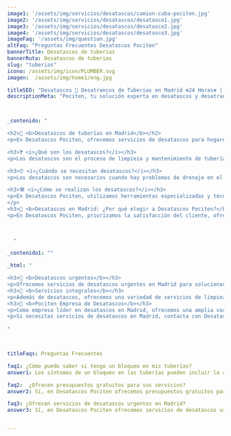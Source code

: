 ```yaml
---
image1: '/assets/img/servicios/desatascos/camion-cuba-pociten.jpg'
image2: '/assets/img/servicios/desatascos/desatasco1.jpg'
image3: '/assets/img/servicios/desatascos/desatasco2.jpg'
image4: '/assets/img/servicios/desatascos/desatasco3.jpg'
imageFaq: '/assets/img/question.jpg'
altFaq: "Preguntas Frecuentes Desatascos Pociten"
bannerTitle: Desatascos de tuberias
bannerRuta: Desatascos de tuberias
slug: "tuberias"
icono: /assets/img/icon/PLUMBER.svg
imagen:  /assets/img/home1/eng.jpg

titleSEO: "Desatascos 🚰 Desatrancos de Tuberías en Madrid ⊛24 Horas⊛ | Desatascos 💪👷‍♂️"
descriptionMeta: "Pociten, tu solución experta en desatascos y desatrancos de tuberías. Resolvemos problemas de forma rápida y eficiente 24 Horas. Llámanos al 647 37 67 82 📱."



_contenido: "

<h2>🚰 <b>Desatascos de tuberías en Madrid</b></h2>
<p>En Desatascos Pociten, ofrecemos servicios de desatascos para hogares y empresas en toda la región de Madrid. Con años de experiencia, nos hemos convertido en un referente en el campo de la limpieza de tuberías y alcantarillado.</p>

<h3>❓ <i>¿Qué son los desatascos?</i></h3>
<p>Los desatascos son el proceso de limpieza y mantenimiento de tuberías, sistemas de alcantarillado y otras instalaciones de fontanería que se han obstruido por acumulación de residuos o problemas estructurales.<br></p>

<h3>⏰ <i>¿Cuándo se necesitan desatascos?</i></h3>
<p>Los desatascos son necesarios cuando hay problemas de drenaje en el hogar o en la empresa. Síntomas como acumulación de agua, olores desagradables y desbordamiento del inodoro indican la necesidad de un desatasco.<br></p>

<h3>🛠️ <i>¿Cómo se realizan los desatascos?</i></h3>
<p>En Desatascos Pociten, utilizamos herramientas especializadas y técnicas adecuadas para cada situación. Desde limpieza con agua a presión hasta herramientas manuales, aseguramos una solución rápida y eficiente.<br
</p>
<h3>🌟 <b>Desatascos en Madrid: ¿Por qué elegir a Desatascos Pociten?</b></h3>
<p>En Desatascos Pociten, priorizamos la satisfacción del cliente, ofreciendo un servicio rápido, confiable y de calidad. Utilizamos técnicas de limpieza de última generación y un equipo altamente capacitado, disponibles las 24 horas del día.<br></p>

  
  
  "

_contenido1: ""

_html: "

<h3>🚨 <b>Desatascos urgentes</b></h3>
<p>Ofrecemos servicios de desatascos urgentes en Madrid para solucionar problemas de fontanería de manera rápida y efectiva.<br></p>
<h3>💼 <b>Servicios integrales</b></h3>
<p>Además de desatascos, ofrecemos una variedad de servicios de limpieza y mantenimiento de fontanería en Madrid, incluyendo inspecciones y reparaciones.<br></p>
<h3>🏢 <b>Pociten Empresa de Desatascos</b></h3>
<p>Como empresa líder en desatascos en Madrid, ofrecemos una amplia variedad de servicios de limpieza y mantenimiento de fontanería/pocería. Nuestro equipo está altamente capacitado y nuestras técnicas avanzadas aseguran una solución rápida y efectiva.<br></p>
<p>Si necesitas servicios de desatascos en Madrid, contacta con Desatascos Pociten. Ofrecemos presupuestos gratuitos y estamos disponibles las 24 horas del día. Nos comprometemos con la satisfacción del cliente y nos esforzamos por ofrecer el mejor servicio posible.</p>
	    
"



titleFaqs: Preguntas Frecuentes

faq1: ¿Cómo puedo saber si tengo un bloqueo en mis tuberías?
answer1: Los síntomas de un bloqueo en las tuberías pueden incluir la acumulación de agua en el fregadero o en la ducha, olores desagradables provenientes de los desagües y el desbordamiento del inodoro.

faq2:  ¿Ofrecen presupuestos gratuitos para sus servicios?
answer2: Sí, en Desatascos Pociten ofrecemos presupuestos gratuitos para todos nuestros servicios de desatascos en Madrid. Puede contactarnos en cualquier momento para solicitar uno.

faq3: ¿Ofrecen servicios de desatascos urgentes en Madrid?
answer3: Sí, en Desatascos Pociten ofrecemos servicios de desatascos urgentes en Madrid para solucionar los problemas de nuestros clientes de forma rápida y efectiva.


---
```


